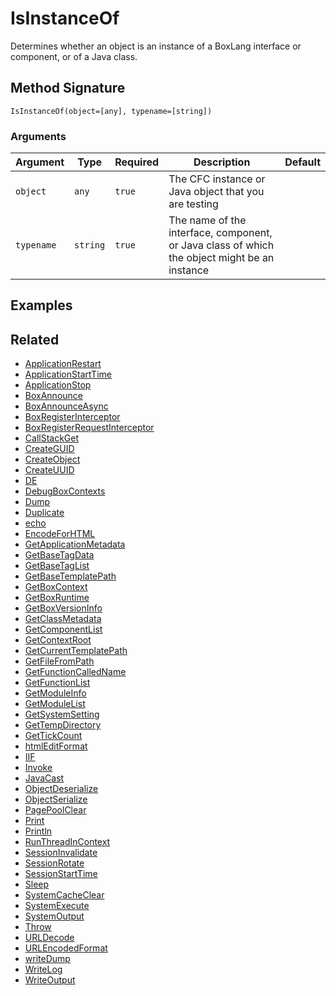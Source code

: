 # IsInstanceOf

Determines whether an object is an instance of a BoxLang interface or component, or of a Java class.

## Method Signature

```
IsInstanceOf(object=[any], typename=[string])
```

### Arguments

| Argument   | Type     | Required | Description                                                                                  | Default |
| ---------- | -------- | -------- | -------------------------------------------------------------------------------------------- | ------- |
| `object`   | `any`    | `true`   | The CFC instance or Java object that you are testing                                         |         |
| `typename` | `string` | `true`   | The name of the interface, component, or Java class of which the object might be an instance |         |

## Examples

## Related

* [ApplicationRestart](applicationrestart.md)
* [ApplicationStartTime](applicationstarttime.md)
* [ApplicationStop](applicationstop.md)
* [BoxAnnounce](boxannounce.md)
* [BoxAnnounceAsync](boxannounceasync.md)
* [BoxRegisterInterceptor](boxregisterinterceptor.md)
* [BoxRegisterRequestInterceptor](boxregisterrequestinterceptor.md)
* [CallStackGet](callstackget.md)
* [CreateGUID](createguid.md)
* [CreateObject](createobject.md)
* [CreateUUID](createuuid.md)
* [DE](de.md)
* [DebugBoxContexts](debugboxcontexts.md)
* [Dump](dump.md)
* [Duplicate](duplicate.md)
* [echo](echo.md)
* [EncodeForHTML](encodeforhtml.md)
* [GetApplicationMetadata](getapplicationmetadata.md)
* [GetBaseTagData](getbasetagdata.md)
* [GetBaseTagList](getbasetaglist.md)
* [GetBaseTemplatePath](getbasetemplatepath.md)
* [GetBoxContext](getboxcontext.md)
* [GetBoxRuntime](getboxruntime.md)
* [GetBoxVersionInfo](getboxversioninfo.md)
* [GetClassMetadata](getclassmetadata.md)
* [GetComponentList](getcomponentlist.md)
* [GetContextRoot](getcontextroot.md)
* [GetCurrentTemplatePath](getcurrenttemplatepath.md)
* [GetFileFromPath](getfilefrompath.md)
* [GetFunctionCalledName](getfunctioncalledname.md)
* [GetFunctionList](getfunctionlist.md)
* [GetModuleInfo](getmoduleinfo.md)
* [GetModuleList](getmodulelist.md)
* [GetSystemSetting](getsystemsetting.md)
* [GetTempDirectory](gettempdirectory.md)
* [GetTickCount](gettickcount.md)
* [htmlEditFormat](htmleditformat.md)
* [IIF](iif.md)
* [Invoke](invoke.md)
* [JavaCast](javacast.md)
* [ObjectDeserialize](objectdeserialize.md)
* [ObjectSerialize](objectserialize.md)
* [PagePoolClear](pagepoolclear.md)
* [Print](print.md)
* [Println](println.md)
* [RunThreadInContext](runthreadincontext.md)
* [SessionInvalidate](sessioninvalidate.md)
* [SessionRotate](sessionrotate.md)
* [SessionStartTime](sessionstarttime.md)
* [Sleep](sleep.md)
* [SystemCacheClear](systemcacheclear.md)
* [SystemExecute](systemexecute.md)
* [SystemOutput](systemoutput.md)
* [Throw](throw.md)
* [URLDecode](urldecode.md)
* [URLEncodedFormat](urlencodedformat.md)
* [writeDump](writedump.md)
* [WriteLog](writelog.md)
* [WriteOutput](writeoutput.md)
